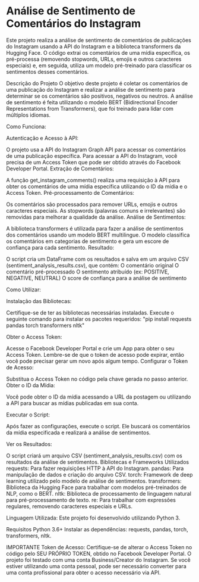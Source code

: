 # Análise de Sentimento de Comentários do Instagram

Este projeto realiza a análise de sentimento de comentários de publicações do Instagram usando a API do Instagram e a biblioteca transformers da Hugging Face. O código extrai os comentários de uma mídia específica, os pré-processa (removendo stopwords, URLs, emojis e outros caracteres especiais) e, em seguida, utiliza um modelo pré-treinado para classificar os sentimentos desses comentários.

Descrição do Projeto
O objetivo deste projeto é coletar os comentários de uma publicação do Instagram e realizar a análise de sentimento para determinar se os comentários são positivos, negativos ou neutros. A análise de sentimento é feita utilizando o modelo BERT (Bidirectional Encoder Representations from Transformers), que foi treinado para lidar com múltiplos idiomas.

Como Funciona:


Autenticação e Acesso à API:

O projeto usa a API do Instagram Graph API para acessar os comentários de uma publicação específica.
Para acessar a API do Instagram, você precisa de um Access Token que pode ser obtido através do Facebook Developer Portal.
Extração de Comentários:

A função get_instagram_comments() realiza uma requisição à API para obter os comentários de uma mídia específica utilizando o ID da mídia e o Access Token.
Pré-processamento de Comentários:

Os comentários são processados para remover URLs, emojis e outros caracteres especiais.
As stopwords (palavras comuns e irrelevantes) são removidas para melhorar a qualidade da análise.
Análise de Sentimentos:

A biblioteca transformers é utilizada para fazer a análise de sentimentos dos comentários usando um modelo BERT multilingue.
O modelo classifica os comentários em categorias de sentimento e gera um escore de confiança para cada sentimento.
Resultado:

O script cria um DataFrame com os resultados e salva em um arquivo CSV (sentiment_analysis_results.csv), que contém:
O comentário original
O comentário pré-processado
O sentimento atribuído (ex: POSITIVE, NEGATIVE, NEUTRAL)
O score de confiança para a análise de sentimento


Como Utilizar:


Instalação das Bibliotecas:

Certifique-se de ter as bibliotecas necessárias instaladas. Execute o seguinte comando para instalar os pacotes requeridos:
"pip install requests pandas torch transformers nltk"

Obter o Access Token:

Acesse o Facebook Developer Portal e crie um App para obter o seu Access Token. Lembre-se de que o token de acesso pode expirar, então você pode precisar gerar um novo após algum tempo.
Configurar o Token de Acesso:

Substitua o Access Token no código pela chave gerada no passo anterior.
Obter o ID da Mídia:

Você pode obter o ID da mídia acessando a URL da postagem ou utilizando a API para buscar as mídias publicadas em sua conta.


Executar o Script:

Após fazer as configurações, execute o script. Ele buscará os comentários da mídia especificada e realizará a análise de sentimentos.

Ver os Resultados:

O script criará um arquivo CSV (sentiment_analysis_results.csv) com os resultados da análise de sentimentos.
Bibliotecas e Frameworks Utilizados
requests: Para fazer requisições HTTP à API do Instagram.
pandas: Para manipulação de dados e criação do arquivo CSV.
torch: Framework de deep learning utilizado pelo modelo de análise de sentimentos.
transformers: Biblioteca da Hugging Face para trabalhar com modelos pré-treinados de NLP, como o BERT.
nltk: Biblioteca de processamento de linguagem natural para pré-processamento de texto.
re: Para trabalhar com expressões regulares, removendo caracteres especiais e URLs.


Linguagem Utilizada:
Este projeto foi desenvolvido utilizando Python 3.

Requisitos
Python 3.6+
Instalar as dependências: requests, pandas, torch, transformers, nltk.


IMPORTANTE
Token de Acesso: Certifique-se de alterar o Access Token no código pelo SEU PRÓPRIO TOKEN, obtido no Facebook Developer Portal.
O projeto foi testado com uma conta Business/Creator do Instagram. Se você estiver utilizando uma conta pessoal, pode ser necessário converter para uma conta profissional para obter o acesso necessário via API.
